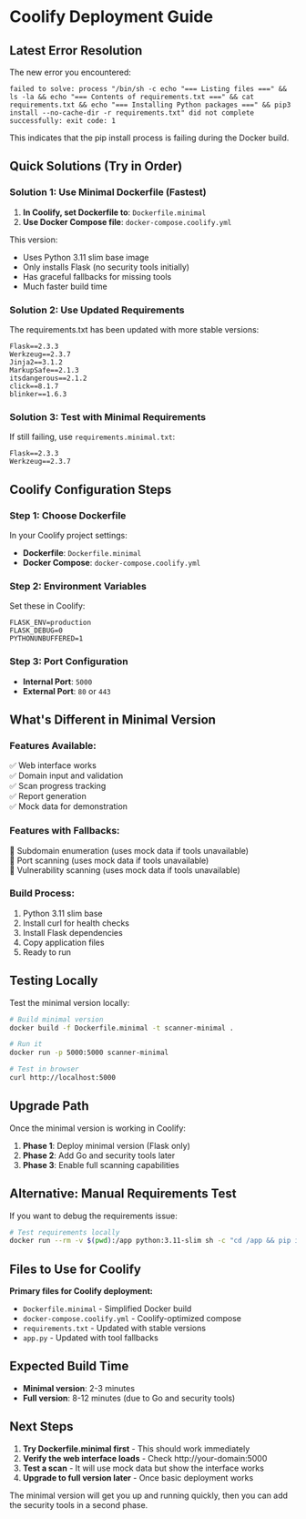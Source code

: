 # Coolify Deployment Guide

## Latest Error Resolution

The new error you encountered:
```
failed to solve: process "/bin/sh -c echo "=== Listing files ===" && ls -la && echo "=== Contents of requirements.txt ===" && cat requirements.txt && echo "=== Installing Python packages ===" && pip3 install --no-cache-dir -r requirements.txt" did not complete successfully: exit code: 1
```

This indicates that the pip install process is failing during the Docker build.

## Quick Solutions (Try in Order)

### Solution 1: Use Minimal Dockerfile (Fastest)

1. **In Coolify, set Dockerfile to**: `Dockerfile.minimal`
2. **Use Docker Compose file**: `docker-compose.coolify.yml`

This version:
- Uses Python 3.11 slim base image
- Only installs Flask (no security tools initially)
- Has graceful fallbacks for missing tools
- Much faster build time

### Solution 2: Use Updated Requirements

The requirements.txt has been updated with more stable versions:
```
Flask==2.3.3
Werkzeug==2.3.7
Jinja2==3.1.2
MarkupSafe==2.1.3
itsdangerous==2.1.2
click==8.1.7
blinker==1.6.3
```

### Solution 3: Test with Minimal Requirements

If still failing, use `requirements.minimal.txt`:
```
Flask==2.3.3
Werkzeug==2.3.7
```

## Coolify Configuration Steps

### Step 1: Choose Dockerfile
In your Coolify project settings:
- **Dockerfile**: `Dockerfile.minimal`
- **Docker Compose**: `docker-compose.coolify.yml`

### Step 2: Environment Variables
Set these in Coolify:
```
FLASK_ENV=production
FLASK_DEBUG=0
PYTHONUNBUFFERED=1
```

### Step 3: Port Configuration
- **Internal Port**: `5000`
- **External Port**: `80` or `443`

## What's Different in Minimal Version

### Features Available:
✅ Web interface works  
✅ Domain input and validation  
✅ Scan progress tracking  
✅ Report generation  
✅ Mock data for demonstration  

### Features with Fallbacks:
🔄 Subdomain enumeration (uses mock data if tools unavailable)  
🔄 Port scanning (uses mock data if tools unavailable)  
🔄 Vulnerability scanning (uses mock data if tools unavailable)  

### Build Process:
1. Python 3.11 slim base
2. Install curl for health checks
3. Install Flask dependencies
4. Copy application files
5. Ready to run

## Testing Locally

Test the minimal version locally:

```bash
# Build minimal version
docker build -f Dockerfile.minimal -t scanner-minimal .

# Run it
docker run -p 5000:5000 scanner-minimal

# Test in browser
curl http://localhost:5000
```

## Upgrade Path

Once the minimal version is working in Coolify:

1. **Phase 1**: Deploy minimal version (Flask only)
2. **Phase 2**: Add Go and security tools later
3. **Phase 3**: Enable full scanning capabilities

## Alternative: Manual Requirements Test

If you want to debug the requirements issue:

```bash
# Test requirements locally
docker run --rm -v $(pwd):/app python:3.11-slim sh -c "cd /app && pip install -r requirements.txt"
```

## Files to Use for Coolify

**Primary files for Coolify deployment:**
- `Dockerfile.minimal` - Simplified Docker build
- `docker-compose.coolify.yml` - Coolify-optimized compose
- `requirements.txt` - Updated with stable versions
- `app.py` - Updated with tool fallbacks

## Expected Build Time

- **Minimal version**: 2-3 minutes
- **Full version**: 8-12 minutes (due to Go and security tools)

## Next Steps

1. **Try Dockerfile.minimal first** - This should work immediately
2. **Verify the web interface loads** - Check http://your-domain:5000
3. **Test a scan** - It will use mock data but show the interface works
4. **Upgrade to full version later** - Once basic deployment works

The minimal version will get you up and running quickly, then you can add the security tools in a second phase.